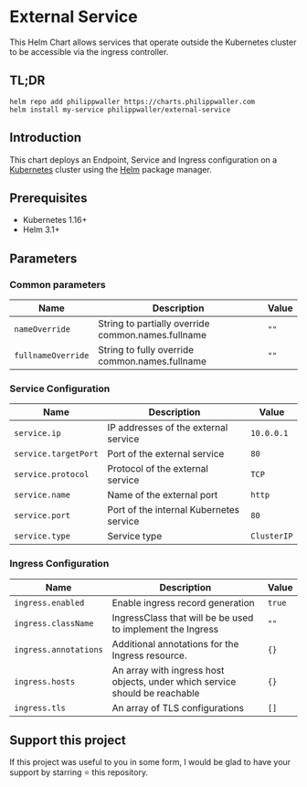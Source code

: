 # External Service

This Helm Chart allows services that operate outside the Kubernetes cluster to be accessible via the ingress controller.


## TL;DR

```console
helm repo add philippwaller https://charts.philippwaller.com
helm install my-service philippwaller/external-service
```

## Introduction

This chart deploys an Endpoint, Service and Ingress configuration on a [Kubernetes](https://kubernetes.io) cluster using the [Helm](https://helm.sh) package manager.


## Prerequisites

- Kubernetes 1.16+
- Helm 3.1+


## Parameters

### Common parameters

| Name               | Description                                        | Value |
| ------------------ | -------------------------------------------------- | ----- |
| `nameOverride`     | String to partially override common.names.fullname | `""`  |
| `fullnameOverride` | String to fully override common.names.fullname     | `""`  |


### Service Configuration

| Name                 | Description                             | Value       |
| -------------------- | --------------------------------------- | ----------- |
| `service.ip`         | IP addresses of the external service    | `10.0.0.1`  |
| `service.targetPort` | Port of the external service            | `80`        |
| `service.protocol`   | Protocol of the external service        | `TCP`       |
| `service.name`       | Name of the external port               | `http`      |
| `service.port`       | Port of the internal Kubernetes service | `80`        |
| `service.type`       | Service type                            | `ClusterIP` |


### Ingress Configuration

| Name                  | Description                                                                 | Value  |
| --------------------- | --------------------------------------------------------------------------- | ------ |
| `ingress.enabled`     | Enable ingress record generation                                            | `true` |
| `ingress.className`   | IngressClass that will be be used to implement the Ingress                  | `""`   |
| `ingress.annotations` | Additional annotations for the Ingress resource.                            | `{}`   |
| `ingress.hosts`       | An array with ingress host objects, under which service should be reachable | `{}`   |
| `ingress.tls`         | An array of TLS configurations                                              | `[]`   |


## Support this project
If this project was useful to you in some form, I would be glad to have your support by starring ⭐️ this repository.
